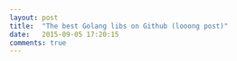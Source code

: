 ```yaml
---
layout: post
title:  "The best Golang libs on Github (looong post)"
date:   2015-09-05 17:20:15
comments: true
---
```


